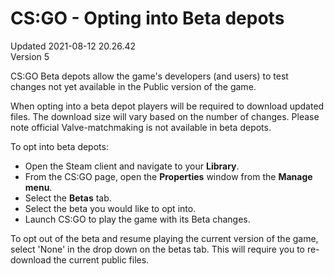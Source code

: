 # CS:GO - Opting into Beta depots
Updated 2021-08-12 20.26.42  
Version 5  

CS:GO Beta depots allow the game's developers (and users) to test changes not yet available in the Public version of the game.  
  
When opting into a beta depot players will be required to download updated files. The download size will vary based on the number of changes. Please note official Valve-matchmaking is not available in beta depots.  
  
To opt into beta depots:  

* Open the Steam client and navigate to your **Library**.
* From the CS:GO page, open the **Properties** window from the **Manage menu**.
* Select the **Betas** tab.
* Select the beta you would like to opt into.
* Launch CS:GO to play the game with its Beta changes.

To opt out of the beta and resume playing the current version of the game, select 'None' in the drop down on the betas tab. This will require you to re-download the current public files.